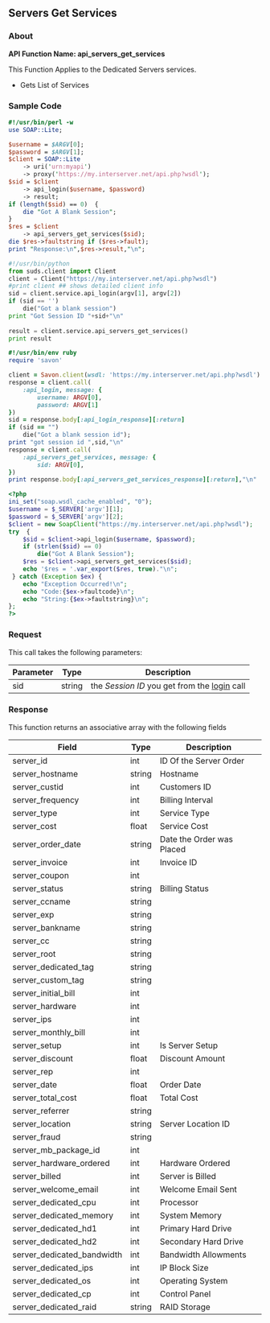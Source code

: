 
## Servers Get Services

### About

**API Function Name: api_servers_get_services**

This Function Applies to the Dedicated Servers services.
* Gets List of Services


### Sample Code

```perl
#!/usr/bin/perl -w
use SOAP::Lite;

$username = $ARGV[0];
$password = $ARGV[1];
$client = SOAP::Lite
	-> uri('urn:myapi')
	-> proxy('https://my.interserver.net/api.php?wsdl');
$sid = $client
	-> api_login($username, $password)
	-> result;
if (length($sid) == 0)  {
	die "Got A Blank Session";
} 
$res = $client
	-> api_servers_get_services($sid);
die $res->faultstring if ($res->fault);
print "Response:\n",$res->result,"\n";

```

```python
#!/usr/bin/python
from suds.client import Client
client = Client("https://my.interserver.net/api.php?wsdl")
#print client ## shows detailed client info
sid = client.service.api_login(argv[1], argv[2])
if (sid == '')
	die("Got a blank session")
print "Got Session ID "+sid+"\n"
  
result = client.service.api_servers_get_services()
print result

```

```ruby
#!/usr/bin/env ruby
require 'savon'

client = Savon.client(wsdl: 'https://my.interserver.net/api.php?wsdl')
response = client.call(
	:api_login, message: {
		username: ARGV[0],
		password: ARGV[1]
})
sid = response.body[:api_login_response][:return]
if (sid == "")
	die("Got a blank session id");
print "got session id ",sid,"\n"
response = client.call(
	:api_servers_get_services, message: { 
		sid: ARGV[0], 
})
print response.body[:api_servers_get_services_response][:return],"\n"

```

```php
<?php
ini_set("soap.wsdl_cache_enabled", "0");
$username = $_SERVER['argv'][1];
$password = $_SERVER['argv'][2];
$client = new SoapClient("https://my.interserver.net/api.php?wsdl");
try  { 
	$sid = $client->api_login($username, $password);
	if (strlen($sid) == 0)
		die("Got A Blank Session");
	$res = $client->api_servers_get_services($sid);
	echo '$res = '.var_export($res, true)."\n";
 } catch (Exception $ex) {
	echo "Exception Occurred!\n";
	echo "Code:{$ex->faultcode}\n";
	echo "String:{$ex->faultstring}\n";
}; 
?>
```



### Request

This call takes the following parameters:

Parameter|Type|Description
---------|----|-----------
sid|string|the *Session ID* you get from the [login](#login) call


### Response

This function returns an associative array with the following fields

Field|Type|Description
-----|----|-----------
server_id|int|ID Of the Server Order
server_hostname|string|Hostname
server_custid|int|Customers ID
server_frequency|int|Billing Interval
server_type|int|Service Type
server_cost|float|Service Cost
server_order_date|string|Date the Order was Placed
server_invoice|int|Invoice ID
server_coupon|int|
server_status|string|Billing Status
server_ccname|string|
server_exp|string|
server_bankname|string|
server_cc|string|
server_root|string|
server_dedicated_tag|string|
server_custom_tag|string|
server_initial_bill|int|
server_hardware|int|
server_ips|int|
server_monthly_bill|int|
server_setup|int|Is Server Setup
server_discount|float|Discount Amount
server_rep|int|
server_date|float|Order Date
server_total_cost|float|Total Cost
server_referrer|string|
server_location|string|Server Location ID
server_fraud|string|
server_mb_package_id|int|
server_hardware_ordered|int|Hardware Ordered
server_billed|int|Server is Billed
server_welcome_email|int|Welcome Email Sent
server_dedicated_cpu|int|Processor
server_dedicated_memory|int|System Memory
server_dedicated_hd1|int|Primary Hard Drive
server_dedicated_hd2|int|Secondary Hard Drive
server_dedicated_bandwidth|int|Bandwidth Allowments
server_dedicated_ips|int|IP Block Size
server_dedicated_os|int|Operating System
server_dedicated_cp|int|Control Panel
server_dedicated_raid|string|RAID Storage


